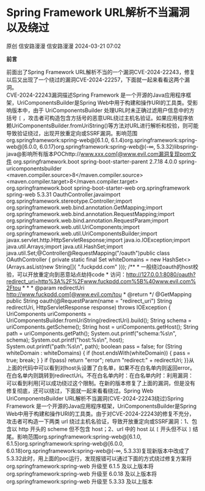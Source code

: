 #  Spring Framework URL解析不当漏洞以及绕过   
原创 信安路漫漫  信安路漫漫   2024-03-21 07:02  
  
**前言**  
  
前面出了Spring Framework URL解析不当的一个漏洞CVE-2024-22243，修复以后又出现了一个绕过的漏洞CVE-2024-22257，下面就一起来看看这两个漏洞。  
CVE-2024-22243漏洞描述Spring Framework 是一个开源的Java应用程序框架，UriComponentsBuilder是Spring Web中用于构建和操作URI的工具类。受影响版本中，由于 UriComponentsBuilder 处理URL时未正确过滤用户信息中的方括号 `[` ，攻击者可构造包含方括号的恶意URL绕过主机名验证。如果应用程序依赖UriComponentsBuilder.fromUriString()等方法对URL进行解析和校验，则可能导致验证绕过，出现开放重定向或SSRF漏洞。影响范围org.springframework:spring-web@[6.1.0, 6.1.4)org.springframework:spring-web@[6.0.0, 6.0.17)org.springframework:spring-web@(-∞, 5.3.32)libspring-java@影响所有版本POChttp://www.xxx.com[@www.evil.com漏洞复现pom文件<?xml version="1.0" encoding="UTF-8"?><project xmlns="http://maven.apache.org/POM/4.0.0"         xmlns:xsi="http://www.w3.org/2001/XMLSchema-instance"         xsi:schemaLocation="http://maven.apache.org/POM/4.0.0 http://maven.apache.org/xsd/maven-4.0.0.xsd">    <parent>        <groupId>org.springframework.boot</groupId>        <artifactId>spring-boot-starter-parent</artifactId>        <version>2.7.18</version>        <relativePath/> <!-- lookup parent from repository -->    </parent>    <modelVersion>4.0.0</modelVersion>    <artifactId>spring-uricomponentsbuilder</artifactId>    <properties>        <maven.compiler.source>8</maven.compiler.source>        <maven.compiler.target>8</maven.compiler.target>    </properties>    <dependencies>        <dependency>            <groupId>org.springframework.boot</groupId>            <artifactId>spring-boot-starter-web</artifactId>        </dependency>        <!-- https://mvnrepository.com/artifact/org.springframework/spring-web -->        <dependency>            <groupId>org.springframework</groupId>            <artifactId>spring-web</artifactId>            <version>5.3.31</version>        </dependency>    </dependencies></project>OauthController.javaimport org.springframework.stereotype.Controller;import org.springframework.web.bind.annotation.GetMapping;import org.springframework.web.bind.annotation.RequestMapping;import org.springframework.web.bind.annotation.RequestParam;import org.springframework.web.util.UriComponents;import org.springframework.web.util.UriComponentsBuilder;import javax.servlet.http.HttpServletResponse;import java.io.IOException;import java.util.Arrays;import java.util.HashSet;import java.util.Set;@Controller@RequestMapping("/oauth")public class OAuthController {    private static final Set<String> whiteDomains = new HashSet<>(Arrays.asList(new String[]{            ".fuckpdd.com"    }));    /**     * 一般绕过oauth的host校验，可以开放重定向到恶意站点劫持code     * 访问：http://127.0.0.1:8080/oauth?redirect_uri=http%3A%2F%2Fwww.fuckpdd.com%5B%40www.evil.com%2Ftou     *     *     * @param redirectUri http://www.fuckpdd.com[@www.evil.com/tou     * @return     */    @GetMapping    public String oauth(@RequestParam(name = "redirect_uri") String redirectUri, HttpServletResponse response) throws IOException {        UriComponents uriComponents = UriComponentsBuilder.fromUriString(redirectUri).build();        String schema = uriComponents.getScheme();        String host = uriComponents.getHost();        String path = uriComponents.getPath();        System.out.printf("schema:%s\n", schema);        System.out.printf("host:%s\n", host);        System.out.printf("path:%s\n", path);        boolean pass = false;        for (String whiteDomain : whiteDomains) {            if (host.endsWith(whiteDomain)) {                pass = true;                break;            }        }        if (!pass) return "error";        return "redirect:" + redirectUri;    }}从上面的代码中可以看到对host头设置了白名单，如果不在白名单内则返回error。在白名单内则跳转到redirectUri。不在白名单内时：在白名单内时：利用漏洞：可以看到利用[可以成功绕过这个限制。在新的版本修复了上面的漏洞，但是没有修复彻底，还可以绕过，下面就一起来看看绕过。Spring Web UriComponentsBuilder URL解析不当漏洞(CVE-2024-22243绕过)Spring Framework 是一个开源的Java应用程序框架，UriComponentsBuilder是Spring Web中用于构建和操作URI的工具类。由于对CVE-2024-22243的修复不充分，攻击者可构造一下两类 url 绕过主机名验证，导致开放重定向或SSRF漏洞：1、包含以 http 开头的 scheme 但不包含 host；2、url 中的 host 以 `[` 开头但不以 `]` 结尾。影响范围org.springframework:spring-web@[6.1.0, 6.1.5)org.springframework:spring-web@[6.0.0, 6.0.18)org.springframework:spring-web@(-∞, 5.3.33)复现新版本中改成了5.3.32此时，用上面的poc运行，发现报错可以通过下面的方式绕过修复方案将 org.springframework:spring-web 升级至 6.1.5 及以上版本将 org.springframework:spring-web 升级至 6.0.18 及以上版本将 org.springframework:spring-web 升级至 5.3.33 及以上版本  
  
  
